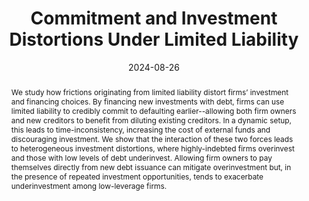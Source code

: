 ---
# Documentation: https://sourcethemes.com/academic/docs/managing-content/

title: 'Commitment and Investment Distortions Under Limited Liability'
subtitle: ''
summary: 'We investigate how a combination of limited liability and preexisting debt distort firms’ investment and equity payout decisions.'
authors:
- Jesse Perla
- Carolin Pflueger
- Michal Szkup
categories: []
date: '2024-08-26'
lastmod: 2024-08-26T13:19:59.050789Z
featured: true
draft: false

# Featured image
# To use, add an image named `featured.jpg/png` to your page's folder.
# Focal points: Smart, Center, TopLeft, Top, TopRight, Left, Right, BottomLeft, Bottom, BottomRight.
image:
  caption: ''
  focal_point: ''
  preview_only: false

# Projects (optional).
#   Associate this post with one or more of your projects.
#   Simply enter your project's folder or file name without extension.
#   E.g. `projects = ["internal-project"]` references `content/project/deep-learning/index.md`.
projects: ["financial-frictions"]
publishDate: '2024-08-26T13:19:59.050789Z'
publication_types:
- 9
publication: '**NBER Working Paper**'
abstract: 'We study how frictions originating from limited liability distort firms’ investment and financing choices. By financing new investments with debt, firms can use limited liability to credibly commit to defaulting earlier--allowing both firm owners and new creditors to benefit from diluting existing creditors. In a dynamic setup, this leads to time-inconsistency, increasing the cost of external funds and discouraging investment. We show that the interaction of these two forces leads to heterogeneous investment distortions,  where highly-indebted firms overinvest and those with low levels of debt underinvest. Allowing firm owners to pay themselves directly from new debt issuance can mitigate overinvestment but, in the presence of repeated investment opportunities, tends to exacerbate underinvestment among low-leverage firms.'
links:
  - name: Slides
    url: 'perla_pflueger_szkup_presentation.pdf'    
---